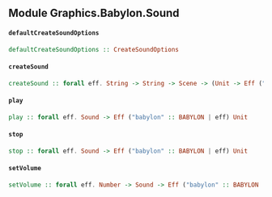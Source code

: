 ## Module Graphics.Babylon.Sound

#### `defaultCreateSoundOptions`

``` purescript
defaultCreateSoundOptions :: CreateSoundOptions
```

#### `createSound`

``` purescript
createSound :: forall eff. String -> String -> Scene -> (Unit -> Eff ("babylon" :: BABYLON | eff) Unit) -> CreateSoundOptions -> Eff ("babylon" :: BABYLON | eff) Sound
```

#### `play`

``` purescript
play :: forall eff. Sound -> Eff ("babylon" :: BABYLON | eff) Unit
```

#### `stop`

``` purescript
stop :: forall eff. Sound -> Eff ("babylon" :: BABYLON | eff) Unit
```

#### `setVolume`

``` purescript
setVolume :: forall eff. Number -> Sound -> Eff ("babylon" :: BABYLON | eff) Unit
```


